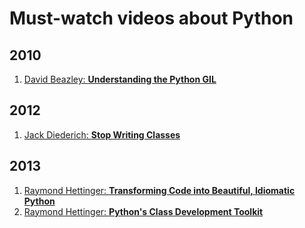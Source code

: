 Must-watch videos about Python
=============

## 2010
1. [David Beazley: **Understanding the Python GIL**](http://www.youtube.com/watch?v=Obt-vMVdM8s)

## 2012
1. [Jack Diederich: **Stop Writing Classes**](https://www.youtube.com/watch?v=o9pEzgHorH0)

## 2013
1. [Raymond Hettinger: **Transforming Code into Beautiful, Idiomatic Python**](https://www.youtube.com/watch?v=OSGv2VnC0go)
2. [Raymond Hettinger: **Python's Class Development Toolkit**](https://www.youtube.com/watch?v=HTLu2DFOdTg)
